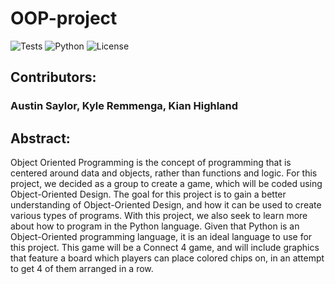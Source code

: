 # OOP-project

![Tests](https://github.com/austin-s970/OOP-ajsaylor/actions/workflows/ci-test.yml/badge.svg)
![Python](https://img.shields.io/badge/Python-3.10-blue)
![License](https://img.shields.io/badge/License-MIT-green)

## Contributors:
### Austin Saylor, Kyle Remmenga, Kian Highland

## Abstract:

Object Oriented Programming is the concept of programming that is centered around data and objects, 
rather than functions and logic. For this project, we decided as a group to create a game, which will be coded 
using Object-Oriented Design. The goal for this project is to gain a better understanding of Object-Oriented Design, 
and how it can be used to create various types of programs. With this project, we also seek to learn more about how 
to program in the Python language. Given that Python is an Object-Oriented programming language, it is an ideal 
language to use for this project. This game will be a Connect 4 game, and will include graphics that feature
a board which players can place colored chips on, in an attempt to get 4 of them arranged in a row.
